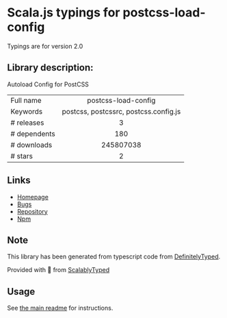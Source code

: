 
# Scala.js typings for postcss-load-config

Typings are for version 2.0

## Library description:
Autoload Config for PostCSS

|                    |                 |
| ------------------ | :-------------: |
| Full name          | postcss-load-config |
| Keywords           | postcss, postcssrc, postcss.config.js |
| # releases         | 3 |
| # dependents       | 180 |
| # downloads        | 245807038 |
| # stars            | 2 |

## Links
- [Homepage](https://github.com/michael-ciniawsky/postcss-load-config#readme)
- [Bugs](https://github.com/michael-ciniawsky/postcss-load-config/issues)
- [Repository](https://github.com/michael-ciniawsky/postcss-load-config)
- [Npm](https://www.npmjs.com/package/postcss-load-config)
    


## Note
This library has been generated from typescript code from [DefinitelyTyped](https://definitelytyped.org).

Provided with :purple_heart: from [ScalablyTyped](https://github.com/oyvindberg/ScalablyTyped)

## Usage
See [the main readme](../../readme.md) for instructions.


